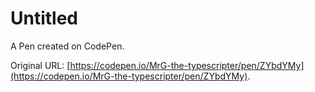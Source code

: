 # Untitled

A Pen created on CodePen.

Original URL: [https://codepen.io/MrG-the-typescripter/pen/ZYbdYMy](https://codepen.io/MrG-the-typescripter/pen/ZYbdYMy).

